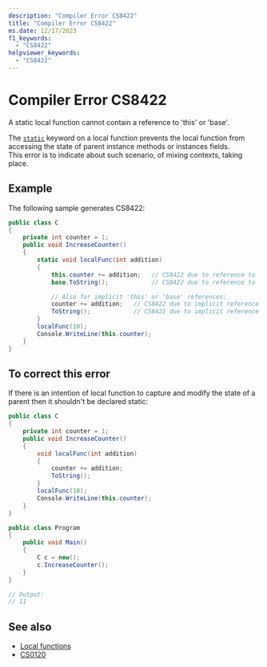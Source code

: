 ```yaml
---
description: "Compiler Error CS8422"
title: "Compiler Error CS8422"
ms.date: 12/17/2023
f1_keywords:
  - "CS8422"
helpviewer_keywords:
  - "CS8422"
---
```

# Compiler Error CS8422

A static local function cannot contain a reference to 'this' or 'base'.

The [`static`](../keywords/static.md) keyword on a local function prevents the local function from accessing the state of parent instance methods or instances fields.
<br/>This error is to indicate about such scenario, of mixing contexts, taking place.

## Example

The following sample generates CS8422:

```csharp
public class C
{
    private int counter = 1;
    public void IncreaseCounter()
    {
        static void localFunc(int addition)
        {
            this.counter += addition;   // CS8422 due to reference to 'this'
            base.ToString();            // CS8422 due to reference to 'base'

            // Also for implicit 'this' or 'base' references:
            counter += addition;   // CS8422 due to implicit reference to 'this'
            ToString();            // CS8422 due to implicit reference to 'base'
        }
        localFunc(10);
        Console.WriteLine(this.counter);
    }
}
```

## To correct this error

If there is an intention of local function to capture and modify the state of a parent then it shouldn't be declared static:

```csharp
public class C
{
    private int counter = 1;
    public void IncreaseCounter()
    {
        void localFunc(int addition)
        {
            counter += addition;
            ToString();
        }
        localFunc(10);
        Console.WriteLine(this.counter);
    }
}

public class Program
{
    public void Main()
    {
        C c = new();
        c.IncreaseCounter();
    }
}

// Output:
// 11
```

## See also

- [Local functions](../../programming-guide/classes-and-structs/local-functions.md)
- [CS0120](./cs0120.md)
